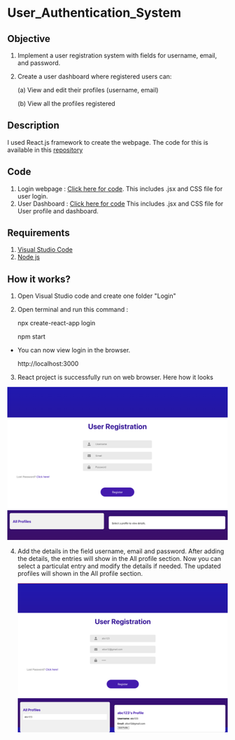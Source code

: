 # User_Authentication_System
## Objective
1. Implement a user registration system with fields for username, email, and password.
2. Create a user dashboard where registered users can:
   
    (a) View and edit their profiles (username, email)
   
    (b) View all the profiles registered

## Description 
I used React.js framework to create the webpage. The code for this is available in this  [repository](https://github.com/Lajvi3344/User_Authentication_System/tree/main/login)

## Code 
1. Login webpage :  [Click here for code](https://github.com/Lajvi3344/User_Authentication_System/tree/main/login/src/components/Login). This includes .jsx and CSS file for user login.
2. User Dashboard : [Click here for code](https://github.com/Lajvi3344/User_Authentication_System/tree/main/login/src/components/UserDashboard) This includes .jsx and CSS file for User profile and dashboard.

## Requirements 
1. [Visual Studio Code](https://code.visualstudio.com/download)
2. [Node js](https://nodejs.org/en/download/current)

## How it works?
1. Open Visual Studio code and create one folder "Login"
2. Open terminal and run this command :

   npx create-react-app login
   
   npm start

- You can now view login in the browser.

  http://localhost:3000

3. React project is successfully run on web browser. Here how it looks
<img src="screenshots/Login webpage.png" />

<img src="screenshots/Login webpage(2).png"/>

4. Add the details in the field username, email and password. After adding the details, the entries will show in the All profile section.
   Now you can select a particulat entry and modify the details if needed. The updated profiles will shown in the All profile section.

   <img src="screenshots/User profile.png"/>
   <img src="screenshots/User profile(2).png"/>


   
   




